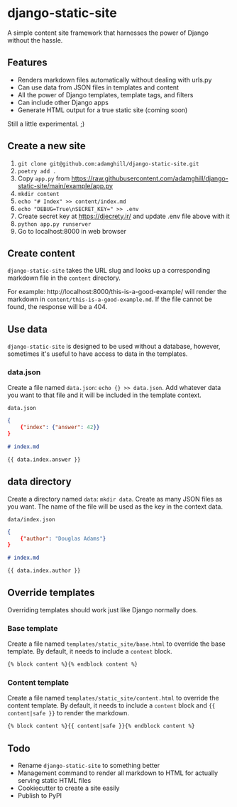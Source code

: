 # django-static-site

A simple content site framework that harnesses the power of Django without the hassle.

## Features

- Renders markdown files automatically without dealing with urls.py
- Can use data from JSON files in templates and content
- All the power of Django templates, template tags, and filters
- Can include other Django apps
- Generate HTML output for a true static site (coming soon)

Still a little experimental. ;)

## Create a new site

1. `git clone git@github.com:adamghill/django-static-site.git`
1. `poetry add .`
1. Copy `app.py` from https://raw.githubusercontent.com/adamghill/django-static-site/main/example/app.py
1. `mkdir content`
1. `echo "# Index" >> content/index.md`
1. `echo "DEBUG=True\nSECRET_KEY=" >> .env`
1. Create secret key at https://djecrety.ir/ and update .env file above with it
1. `python app.py runserver`
1. Go to localhost:8000 in web browser

## Create content

`django-static-site` takes the URL slug and looks up a corresponding markdown file in the `content` directory.

For example: http://localhost:8000/this-is-a-good-example/ will render the markdown in `content/this-is-a-good-example.md`. If the file cannot be found, the response will be a 404.

## Use data

`django-static-site` is designed to be used without a database, however, sometimes it's useful to have access to data in the templates.

### data.json

Create a file named `data.json`: `echo {} >> data.json`. Add whatever data you want to that file and it will be included in the template context.

`data.json`

```JSON
{
    {"index": {"answer": 42}}
}
```

```markdown
# index.md

{{ data.index.answer }}
```

## data directory

Create a directory named `data`: `mkdir data`. Create as many JSON files as you want. The name of the file will be used as the key in the context data.

`data/index.json`

```JSON
{
    {"author": "Douglas Adams"}
}
```

```markdown
# index.md

{{ data.index.author }}
```

## Override templates

Overriding templates should work just like Django normally does.

### Base template

Create a file named `templates/static_site/base.html` to override the base template. By default, it needs to include a `content` block.

```html
{% block content %}{% endblock content %}
```

### Content template

Create a file named `templates/static_site/content.html` to override the content template. By default, it needs to include a `content` block and `{{ content|safe }}` to render the markdown.

```html
{% block content %}{{ content|safe }}{% endblock content %}
```

## Todo

- Rename `django-static-site` to something better
- Management command to render all markdown to HTML for actually serving static HTML files
- Cookiecutter to create a site easily
- Publish to PyPI
